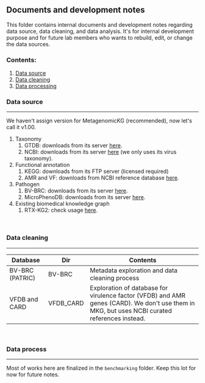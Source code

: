 ## Documents and development notes

This folder contains internal documents and development notes regarding data source, data cleaning, and data analysis. It's for internal development purpose and for future lab members who wants to rebuild, edit, or change the data sources. 



### Contents:

1. [Data source](#source)
2. [Data cleaning](#clean)
3. [Data processing](#process)





### Data source  <a name="source"></a>

---

We haven't assign version for MetagenomicKG (recommended), now let's call it v1.00.

1. Taxonomy
   1. GTDB: downloads from its server [here](https://data.gtdb.ecogenomic.org/releases/latest/).
   2. NCBI: downloads from its server [here](https://support.nlm.nih.gov/knowledgebase/article/KA-03474/en-us) (we only uses its virus taxonomy).
2. Functional annotation
   1. KEGG: downloads from its FTP server (licensed required)
   2. AMR and VF: downloads from NCBI reference database [here](https://www.ncbi.nlm.nih.gov/pathogens/antimicrobial-resistance/AMRFinder/). 
3. Pathogen 
   1. BV-BRC: downloads from its server [here](https://www.bv-brc.org/docs/quick_references/ftp.html). 
   2. MicroPhenoDB: downloads from its server [here](http://www.liwzlab.cn/microphenodb/#/download).
4. Existing biomedical knowledge graph
   1. RTX-KG2: check usage [here](https://github.com/RTXteam/RTX-KG2).



</br>



### Data cleaning  <a name="clean"></a>

---

| Database        | Dir       | Contents                                                     |
| --------------- | --------- | ------------------------------------------------------------ |
| BV-BRC (PATRIC) | BV-BRC    | Metadata exploration and data cleaning process               |
| VFDB and CARD   | VFDB_CARD | Exploration of database for virulence factor (VFDB) and AMR genes (CARD). We don't use them in MKG, but uses NCBI curated references instead. |



</br>



### Data process  <a name="process"></a>

---

Most of works here are finalized in the `benchmarking` folder. Keep this lot for now for future notes.

